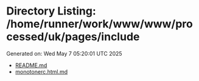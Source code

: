 # Directory Listing: /home/runner/work/www/www/processed/uk/pages/include
Generated on: Wed May  7 05:20:01 UTC 2025

- [README.md](README.md)
- [monotonerc.html.md](monotonerc.html.md)
